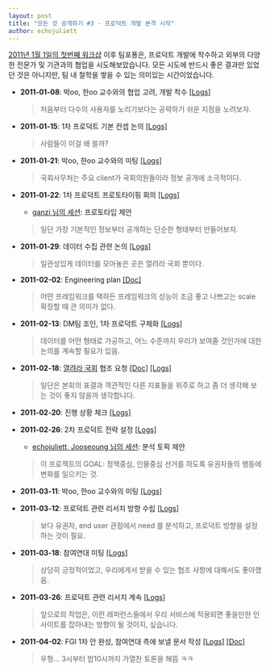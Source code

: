 ```yaml
---
layout: post
title: "모든 것 공개하기 #3 - 프로덕트 개발 본격 시작"
author: echojuliett
---
```


[2011년 1월 1일의 첫번째 워크샵](/2016/08/02/open-everything-2/)
이후 팀포퐁은, 프로덕트 개발에 착수하고 외부의 다양한 전문가 및 기관과의 협업을 시도해보았습니다. 모든 시도에 반드시 좋은 결과만 있었던 것은 아니지만, 팀 내 철학을 쌓을 수 있는 의미있는 시간이었습니다.

- **2011-01-08**: 박oo, 한oo 교수와의 협업 고려, 개발 착수
    [[Logs]](https://github.com/teampopong/teampopong.github.io/blob/source/docs/2011-01-08.md)

    > 처음부터 다수의 사용자를 노리기보다는 공략하기 쉬운 지점을 노려보자.

- **2011-01-15**: 1차 프로덕트 기본 컨셉 논의
    [[Logs]](https://github.com/teampopong/teampopong.github.io/blob/source/docs/2011-01-15.md)

    > 사람들이 이걸 왜 쓸까?

- **2011-01-21**: 박oo, 한oo 교수와의 미팅
    [[Logs]](https://github.com/teampopong/teampopong.github.io/blob/source/docs/2011-01-21.md)

    > 국회사무처는 주요 client가 국회의원들이라 정보 공개에 소극적이다.

- **2011-01-22**: 1차 프로덕트 프로토타이핑 회의
    [[Logs]](https://github.com/teampopong/teampopong.github.io/blob/source/docs/2011-01-22.md)
    - [ganzi 님의 세션](http://www.slideshare.net/teampopong/20110120-popong-webpage): 프로토타입 제안

    > 일단 가장 기본적인 정보부터 공개하는 단순한 형태부터 만들어보자.

- **2011-01-29**: 데이터 수집 관련 논의
    [[Logs]](https://github.com/teampopong/teampopong.github.io/blob/source/docs/2011-01-29.md)

    > 일관성있게 데이터를 모아놓은 곳은 열려라 국회 뿐이다.

- **2011-02-02**: Engineering plan
    [[Doc]](https://github.com/teampopong/teampopong.github.io/blob/source/docs/2011-02-02.md)

    > 어떤 프레임워크를 택하든 프레임워크의 성능이 조금 좋고 나쁘고는 scale 확장할 때 큰 의미가 없다.

- **2011-02-13**: DM팀 조인, 1차 프로덕트 구체화
    [[Logs]](https://github.com/teampopong/teampopong.github.io/blob/source/docs/2011-02-13.md)

    > 데이터를 어떤 형태로 가공하고, 어느 수준까지 우리가 보여줄 것인가에 대한 논의를 계속할 필요가 있음.

- **2011-02-18**: [열려라 국회](http://watch.peoplepower21.org) 협조 요청
    [[Doc]](http://www.slideshare.net/teampopong/201102-64750608)
    [[Logs]](https://github.com/teampopong/teampopong.github.io/blob/source/docs/2011-02-18.md)

    > 일단은 본회의 표결과 객관적인 다른 지표들을 위주로 하고 좀 더 생각해 보는 것이 좋지 않을까 생각합니다.

- **2011-02-20**: 진행 상황 체크
    [[Logs]](https://github.com/teampopong/teampopong.github.io/blob/source/docs/2011-02-20.md)
- **2011-02-26**: 2차 프로덕트 전략 설정
    [[Logs]](https://github.com/teampopong/teampopong.github.io/blob/source/docs/2011-02-26.md)
    - [echojuliett, Jooseoung 님의 세션](http://www.slideshare.net/teampopong/20110226-more-ideas-for-popong): 분석 토픽 제안

    > 이 프로젝트의 GOAL: 정책중심, 인물중심 선거를 하도록 유권자들의 행동에 변화를 일으키는 것.

- **2011-03-11**: 박oo, 한oo 교수와의 미팅
    [[Logs]](https://github.com/teampopong/teampopong.github.io/blob/source/docs/2011-03-11.txt)
- **2011-03-12**: 프로덕트 관련 리서치 방향 수립
    [[Logs]](https://github.com/teampopong/teampopong.github.io/blob/source/docs/2011-03-12.md)

    > 보다 유권자, end user 관점에서 need 를 분석하고, 프로덕트 방향을 설정하는 것이 필요.

- **2011-03-18**: 참여연대 미팅
    [[Logs]](https://github.com/teampopong/teampopong.github.io/blob/source/docs/2011-03-18.md)

    > 상당히 긍정적이었고, 우리에게서 받을 수 있는 협조 사항에 대해서도 좋아했음.

- **2011-03-26**: 프로덕트 관련 리서치 계속
    [[Logs]](https://github.com/teampopong/teampopong.github.io/blob/source/docs/2011-03-26.md)

    > 앞으로의 작업은, 이런 레퍼런스들에서 우리 서비스에 적용되면 좋을만한 인사이트를 잡아내는 방향이 될 것이지, 싶습니다.

- **2011-04-02**: FGI 1차 안 완성, 참여연대 측에 보낼 문서 작성
    [[Logs]](https://github.com/teampopong/teampopong.github.io/blob/source/docs/2011-04-02.md)
    [[Doc]](http://www.slideshare.net/teampopong/20110402-64750651)

    > 우헝... 3시부터 밤10시까지 가열찬 토론을 해뜸 ㅋㅋ
